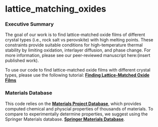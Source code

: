 # lattice_matching_oxides

### Executive Summary
The goal of our work is to find lattice-matched oxide films of different crystal types (i.e., rock salt vs perovskite) with high melting points. These constraints provide suitable conditions for high-temperature thermal stability by limiting oxidation, interlayer diffusion, and phase change. For more information, please see our peer-reviewed manuscript here:(insert published work). 

To use our code to find lattice-matched oxide films with different crystal types, please use the following tutorial: [**Finding Lattice-Matched Oxide Films**](find_new_films.ipynb)<br/>

### Materials Database
This code relies on the [**Materials Project Database**](https://materialsproject.org), which provides computed chemical and physcial properties of thousands of materials. To compare to experimentally determine properties, we suggest using the Springer Materials database. [**Springer Materials Database**](https://materials.springer.com).
